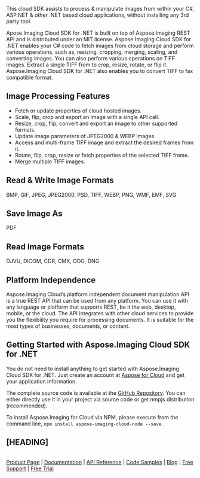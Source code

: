 This cloud SDK assists to process & manipulate images from within your C#, ASP.NET & other .NET based cloud applications, without installing any 3rd party tool.

Apose.Imaging Cloud SDK for .NET is built on top of Aspose.Imaging REST API and is distributed under an MIT license. Aspose.Imaging Cloud SDK for .NET enables your C# code to fetch images from cloud storage and perform various operations, such as, resizing, cropping, merging, scaling, and converting images. You can also perform various operations on TIFF images. Extract a single TIFF from to crop, resize, rotate, or flip it. Aspose.Imaging Cloud SDK for .NET also enables you to convert TIFF to fax compatible format.

## Image Processing Features

- Fetch or update properties of cloud hosted images.
- Scale, flip, crop and export an image with a single API call.
- Resize, crop, flip, convert and export an image to other supported formats.
- Update image parameters of JPEG2000 & WEBP images.
- Access and multi-frame TIFF image and extract the desired frames from it.
- Rotate, flip, crop, resize or fetch properties of the selected TIFF frame.
- Merge multiple TIFF images.

## Read & Write Image Formats

BMP, GIF, JPEG, JPEG2000, PSD, TIFF, WEBP, PNG, WMF, EMF, SVG

## Save Image As

PDF

## Read Image Formats

DJVU, DICOM, CDR, CMX, ODG, DNG

## Platform Independence

Aspose.Imaging Cloud’s platform independent document manipulation API is a true REST API that can be used from any platform. You can use it with any language or platform that supports REST, be it the web, desktop, mobile, or the cloud. The API integrates with other cloud services to provide you the flexibility you require for processing documents. It is suitable for the most types of businesses, documents, or content.

## Getting Started with Aspose.Imaging Cloud SDK for .NET

You do not need to install anything to get started with Aspose.Imaging Cloud SDK for .NET. Just create an account at [Aspose for Cloud](https://dashboard.aspose.cloud/#/apps) and get your application information.

The complete source code is available at the [GitHub Repository](https://github.com/aspose-imaging-cloud/aspose-imaging-cloud-node). You can either directly use it in your project via source code or get nmpjs distribution (recommended).

To install Aspose.Imaging for Cloud via NPM, please execute from the command line, `npm install aspose-imaging-cloud-node --save`.

## [HEADING]

```js

```

[Product Page](https://products.aspose.cloud/imaging/net) | [Documentation](https://docs.aspose.cloud/display/imagingcloud/Home) | [API Reference](https://apireference.aspose.cloud/imaging/) | [Code Samples](https://github.com/aspose-imaging-cloud/aspose-imaging-cloud-dotnet) | [Blog](https://blog.aspose.cloud/category/imaging/) | [Free Support](https://forum.aspose.cloud/c/imaging) | [Free Trial](https://dashboard.aspose.cloud/#/apps)